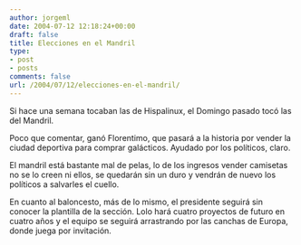 ```yaml
---
author: jorgeml
date: 2004-07-12 12:18:24+00:00
draft: false
title: Elecciones en el Mandril
type: 
- post
- posts
comments: false
url: /2004/07/12/elecciones-en-el-mandril/
---
```


Si hace una semana tocaban las de Hispalinux, el Domingo pasado tocó las del Mandril.

Poco que comentar, ganó Florentimo, que pasará a la historia por vender la ciudad deportiva para comprar galácticos. Ayudado por los políticos, claro.

El mandril está bastante mal de pelas, lo de los ingresos vender camisetas no se lo creen ni ellos, se quedarán sin un duro y vendrán de nuevo los políticos a salvarles el cuello.

En cuanto al baloncesto, más de lo mismo, el presidente seguirá sin conocer la plantilla de la sección. Lolo hará cuatro proyectos de futuro en cuatro años y el equipo se seguirá arrastrando por las canchas de Europa, donde juega por invitación.

